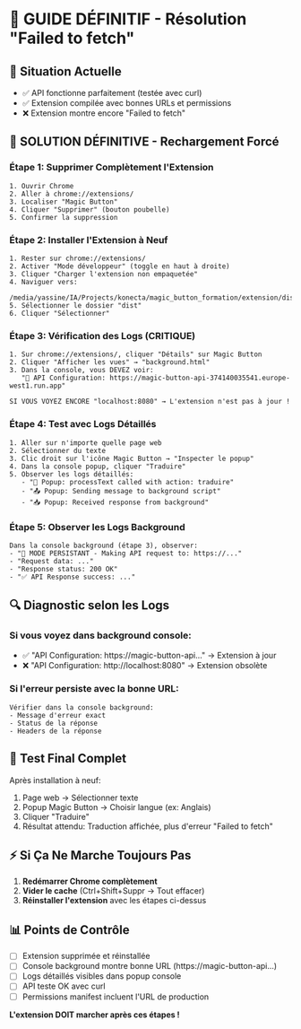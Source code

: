 # 🚨 GUIDE DÉFINITIF - Résolution "Failed to fetch"

## 🎯 Situation Actuelle
- ✅ API fonctionne parfaitement (testée avec curl)
- ✅ Extension compilée avec bonnes URLs et permissions
- ❌ Extension montre encore "Failed to fetch"

## 🔧 SOLUTION DÉFINITIVE - Rechargement Forcé

### Étape 1: Supprimer Complètement l'Extension
```
1. Ouvrir Chrome
2. Aller à chrome://extensions/
3. Localiser "Magic Button"
4. Cliquer "Supprimer" (bouton poubelle)
5. Confirmer la suppression
```

### Étape 2: Installer l'Extension à Neuf
```
1. Rester sur chrome://extensions/
2. Activer "Mode développeur" (toggle en haut à droite)
3. Cliquer "Charger l'extension non empaquetée"
4. Naviguer vers:
   /media/yassine/IA/Projects/konecta/magic_button_formation/extension/dist/
5. Sélectionner le dossier "dist"
6. Cliquer "Sélectionner"
```

### Étape 3: Vérification des Logs (CRITIQUE)
```
1. Sur chrome://extensions/, cliquer "Détails" sur Magic Button
2. Cliquer "Afficher les vues" → "background.html"
3. Dans la console, vous DEVEZ voir:
   "🚀 API Configuration: https://magic-button-api-374140035541.europe-west1.run.app"
   
SI VOUS VOYEZ ENCORE "localhost:8080" → L'extension n'est pas à jour !
```

### Étape 4: Test avec Logs Détaillés
```
1. Aller sur n'importe quelle page web
2. Sélectionner du texte
3. Clic droit sur l'icône Magic Button → "Inspecter le popup"
4. Dans la console popup, cliquer "Traduire"
5. Observer les logs détaillés:
   - "🎯 Popup: processText called with action: traduire"
   - "📤 Popup: Sending message to background script"
   - "📥 Popup: Received response from background"
```

### Étape 5: Observer les Logs Background
```
Dans la console background (étape 3), observer:
- "🚀 MODE PERSISTANT - Making API request to: https://..."
- "Request data: ..."
- "Response status: 200 OK"
- "✅ API Response success: ..."
```

## 🔍 Diagnostic selon les Logs

### Si vous voyez dans background console:
- ✅ "API Configuration: https://magic-button-api..." → Extension à jour
- ❌ "API Configuration: http://localhost:8080" → Extension obsolète

### Si l'erreur persiste avec la bonne URL:
```
Vérifier dans la console background:
- Message d'erreur exact
- Status de la réponse
- Headers de la réponse
```

## 🚀 Test Final Complet

Après installation à neuf:
1. Page web → Sélectionner texte
2. Popup Magic Button → Choisir langue (ex: Anglais)
3. Cliquer "Traduire"
4. Résultat attendu: Traduction affichée, plus d'erreur "Failed to fetch"

## ⚡ Si Ça Ne Marche Toujours Pas

1. **Redémarrer Chrome complètement**
2. **Vider le cache** (Ctrl+Shift+Suppr → Tout effacer)
3. **Réinstaller l'extension** avec les étapes ci-dessus

## 📊 Points de Contrôle

- [ ] Extension supprimée et réinstallée
- [ ] Console background montre bonne URL (https://magic-button-api...)
- [ ] Logs détaillés visibles dans popup console
- [ ] API teste OK avec curl
- [ ] Permissions manifest incluent l'URL de production

**L'extension DOIT marcher après ces étapes !**